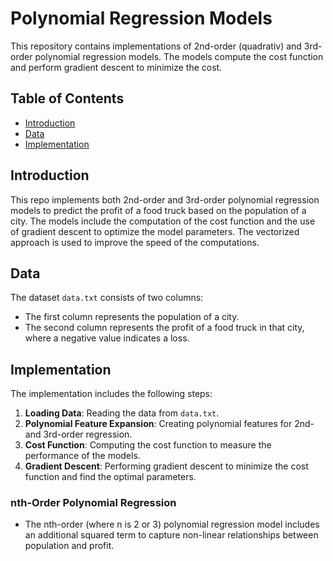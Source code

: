 # Polynomial Regression Models

This repository contains implementations of 2nd-order (quadrativ) and 3rd-order polynomial regression models. The models compute the cost function and perform gradient descent to minimize the cost.

## Table of Contents
- [Introduction](#introduction)
- [Data](#data)
- [Implementation](#implementation)

## Introduction

This repo implements both 2nd-order and 3rd-order polynomial regression models to predict the profit of a food truck based on the population of a city. The models include the computation of the cost function and the use of gradient descent to optimize the model parameters. The vectorized approach is used to improve the speed of the computations.

## Data

The dataset `data.txt` consists of two columns:
- The first column represents the population of a city.
- The second column represents the profit of a food truck in that city, where a negative value indicates a loss.

## Implementation

The implementation includes the following steps:
1. **Loading Data**: Reading the data from `data.txt`.
2. **Polynomial Feature Expansion**: Creating polynomial features for 2nd- and 3rd-order regression.
3. **Cost Function**: Computing the cost function to measure the performance of the models.
4. **Gradient Descent**: Performing gradient descent to minimize the cost function and find the optimal parameters.

### nth-Order Polynomial Regression
- The nth-order (where n is 2 or 3) polynomial regression model includes an additional squared term to capture non-linear relationships between population and profit.
